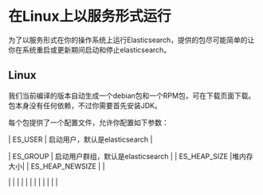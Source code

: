 # 在Linux上以服务形式运行

为了以服务形式在你的操作系统上运行Elasticsearch，提供的包尽可能简单的让你在系统重启或更新期间启动和停止elasticsearch。

## Linux

我们当前编译的版本自动生成一个debian包和一个RPM包，可在下载页面下载。包本身没有任何依赖，不过你需要首先安装JDK。

每个包提供了一个配置文件，允许你配置如下参数：

| ES\_USER | 启动用户，默认是elasticsearch |

| ES\_GROUP | 启动用户群组，默认是elasticsearch |
| ES\_HEAP\_SIZE |堆内存大小|
| ES_HEAP_NEWSIZE |  |

|  |  |
|  |  |
|  |  |
|  |  |

